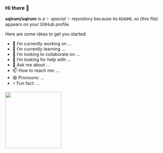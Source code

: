 ### Hi there 👋

**sqirum/sqirum** is a ✨ _special_ ✨ repository because its `README.md` (this file) appears on your GitHub profile.

Here are some ideas to get you started:

- 🔭 I’m currently working on ...
- 🌱 I’m currently learning ...
- 👯 I’m looking to collaborate on ...
- 🤔 I’m looking for help with ...
- 💬 Ask me about ...
- 📫 How to reach me: ...
- 😄 Pronouns: ...
- ⚡ Fun fact: ...

<a href="https://github.com/sqirum">
<img height="180em" src="https://github-readme-stats.vercel.app/api?username=sqirum&count_private=true&show_icons=true&theme=panda">
</a>

<!--
[![sqirum's GitHub stats](https://github-readme-stats.vercel.app/api?username=sqirum&count_private=true&show_icons=true&theme=panda)
](https://github.com/sqirum/github-readme-stats)
[![Top Langs](https://github-readme-stats.vercel.app/api/top-langs/?username=sqirum&layout=compact)](https://github.com/sqirum/github-readme-stats)

-->

